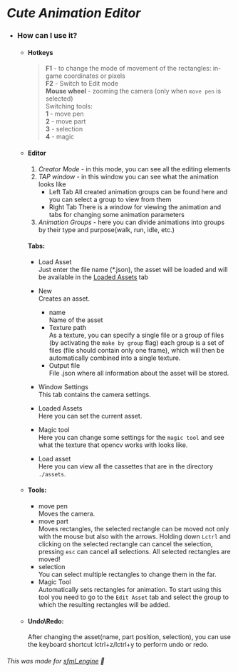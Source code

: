 # *Cute Animation Editor*
- ### How can I use it?
	- #### Hotkeys
		>**F1** - to change the mode of movement of the rectangles: in-game coordinates or pixels  
		>**F2** - Switch to Edit mode  
		>**Mouse wheel** - zooming the camera (only when ```move pen``` is selected)  
		>Switching tools:  
			**1** - move pen  
			**2** - move part  
			**3** - selection  
			**4** - magic   
	 - #### Editor
		1. *Creator Mode* - in this mode, you can see all the editing elements
		2. *TAP window* - in this window you can see what the animation looks like
			- Left Tab
			All created animation groups can be found here and you can select a group to view from them
			- Right Tab
			There is a window for viewing the animation and tabs for changing some animation parameters
		3. *Animation Groups* - here you can divide animations into groups by their type and purpose(walk, run, idle, etc.)
		#### Tabs:
		- Load Asset  
			Just enter the file name (*.json), the asset will be loaded and will be available in the [Loaded Assets](#loaded-assets) tab
		
		- New  
			Creates an asset.
			- name  
				Name of the asset
			- Texture path  
				As a texture, you can specify a single file or a group of files (by activating the ```make by group``` flag) each group is a set of files (file should contain only one frame), which will then be automatically combined into a single texture.
			- Output file  
				File  .json where all information about the asset will be stored.
		
		- Window Settings  
			This tab contains the camera settings.
		
		- Loaded Assets  
			Here you can set the current asset.
			
		- Magic tool  
			Here you can change some settings for the ```magic tool``` and see what the texture that opencv works with looks like.
			
		- Load asset  
			Here you can view all the cassettes that are in the directory ```./assets```.
		
	- #### Tools:
		- move pen  
			Moves the camera.
		- move part  
			Moves rectangles, the selected rectangle can be moved not only with the mouse but also with the arrows. Holding down ```Lctrl``` and clicking on the selected rectangle can cancel the selection, pressing ```esc``` can cancel all selections. All selected rectangles are moved!
		- selection  
			You can select multiple rectangles to change them in the far.
		- Magic Tool  
			Automatically sets rectangles for animation. To start using this tool you need to go to the ```Edit Asset``` tab and select the group to which the resulting rectangles will be added.
	- #### Undo\Redo:
		After changing the asset(name, part position, selection), you can use the keyboard shortcut lctrl+z/lctrl+y to perform undo or redo. 
		
###### This was made for [sfml_engine](https://github.com/NePutin94/sfml_engine) 🥰 